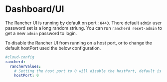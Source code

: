 # Dashboard/UI

The Rancher UI is running by default on port `:8443`.  There default
`admin` user password set is a long random striung.  You can run `rancherd reset-admin` to
get a new `admin` password to login.

To disable the Rancher UI from running on a host port, or to change the
default hostPort used the below configuration.

```yaml
#cloud-config
rancherd:
  rancherValues:
    # Setting the host port to 0 will disable the hostPort, default is 8443
    hostPort: 0
```
